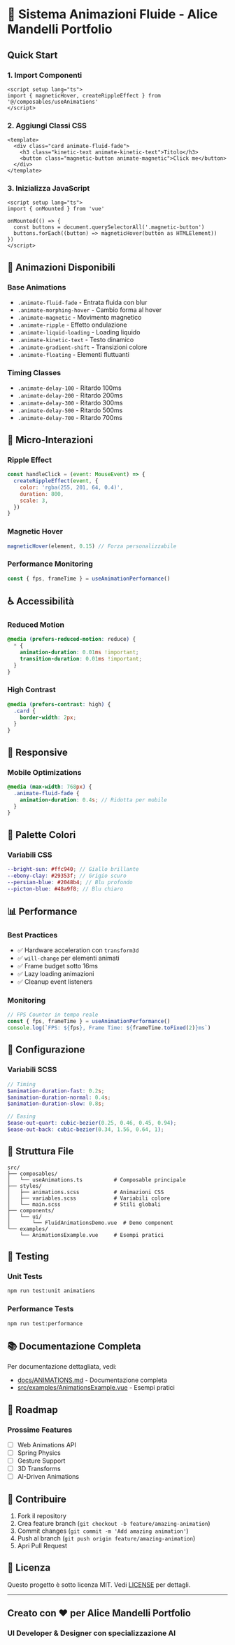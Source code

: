 # 🎨 Sistema Animazioni Fluide - Alice Mandelli Portfolio

## Quick Start

### 1. Import Componenti

```vue
<script setup lang="ts">
import { magneticHover, createRippleEffect } from '@/composables/useAnimations'
</script>
```

### 2. Aggiungi Classi CSS

```vue
<template>
  <div class="card animate-fluid-fade">
    <h3 class="kinetic-text animate-kinetic-text">Titolo</h3>
    <button class="magnetic-button animate-magnetic">Click me</button>
  </div>
</template>
```

### 3. Inizializza JavaScript

```vue
<script setup lang="ts">
import { onMounted } from 'vue'

onMounted(() => {
  const buttons = document.querySelectorAll('.magnetic-button')
  buttons.forEach((button) => magneticHover(button as HTMLElement))
})
</script>
```

## 🚀 Animazioni Disponibili

### Base Animations

- `.animate-fluid-fade` - Entrata fluida con blur
- `.animate-morphing-hover` - Cambio forma al hover
- `.animate-magnetic` - Movimento magnetico
- `.animate-ripple` - Effetto ondulazione
- `.animate-liquid-loading` - Loading liquido
- `.animate-kinetic-text` - Testo dinamico
- `.animate-gradient-shift` - Transizioni colore
- `.animate-floating` - Elementi fluttuanti

### Timing Classes

- `.animate-delay-100` - Ritardo 100ms
- `.animate-delay-200` - Ritardo 200ms
- `.animate-delay-300` - Ritardo 300ms
- `.animate-delay-500` - Ritardo 500ms
- `.animate-delay-700` - Ritardo 700ms

## 🎯 Micro-Interazioni

### Ripple Effect

```javascript
const handleClick = (event: MouseEvent) => {
  createRippleEffect(event, {
    color: 'rgba(255, 201, 64, 0.4)',
    duration: 800,
    scale: 3,
  })
}
```

### Magnetic Hover

```javascript
magneticHover(element, 0.15) // Forza personalizzabile
```

### Performance Monitoring

```javascript
const { fps, frameTime } = useAnimationPerformance()
```

## ♿ Accessibilità

### Reduced Motion

```scss
@media (prefers-reduced-motion: reduce) {
  * {
    animation-duration: 0.01ms !important;
    transition-duration: 0.01ms !important;
  }
}
```

### High Contrast

```scss
@media (prefers-contrast: high) {
  .card {
    border-width: 2px;
  }
}
```

## 📱 Responsive

### Mobile Optimizations

```scss
@media (max-width: 768px) {
  .animate-fluid-fade {
    animation-duration: 0.4s; // Ridotta per mobile
  }
}
```

## 🎨 Palette Colori

### Variabili CSS

```scss
--bright-sun: #ffc940; // Giallo brillante
--ebony-clay: #29353f; // Grigio scuro
--persian-blue: #2048b4; // Blu profondo
--picton-blue: #48a9f8; // Blu chiaro
```

## 📊 Performance

### Best Practices

- ✅ Hardware acceleration con `transform3d`
- ✅ `will-change` per elementi animati
- ✅ Frame budget sotto 16ms
- ✅ Lazy loading animazioni
- ✅ Cleanup event listeners

### Monitoring

```javascript
// FPS Counter in tempo reale
const { fps, frameTime } = useAnimationPerformance()
console.log(`FPS: ${fps}, Frame Time: ${frameTime.toFixed(2)}ms`)
```

## 🔧 Configurazione

### Variabili SCSS

```scss
// Timing
$animation-duration-fast: 0.2s;
$animation-duration-normal: 0.4s;
$animation-duration-slow: 0.8s;

// Easing
$ease-out-quart: cubic-bezier(0.25, 0.46, 0.45, 0.94);
$ease-out-back: cubic-bezier(0.34, 1.56, 0.64, 1);
```

## 📁 Struttura File

```text
src/
├── composables/
│   └── useAnimations.ts          # Composable principale
├── styles/
│   ├── animations.scss           # Animazioni CSS
│   ├── variables.scss            # Variabili colore
│   └── main.scss                 # Stili globali
├── components/
│   └── ui/
│       └── FluidAnimationsDemo.vue  # Demo component
└── examples/
    └── AnimationsExample.vue     # Esempi pratici
```

## 🧪 Testing

### Unit Tests

```bash
npm run test:unit animations
```

### Performance Tests

```bash
npm run test:performance
```

## 📚 Documentazione Completa

Per documentazione dettagliata, vedi:

- [docs/ANIMATIONS.md](docs/ANIMATIONS.md) - Documentazione completa
- [src/examples/AnimationsExample.vue](src/examples/AnimationsExample.vue) - Esempi pratici

## 🚀 Roadmap

### Prossime Features

- [ ] Web Animations API
- [ ] Spring Physics
- [ ] Gesture Support
- [ ] 3D Transforms
- [ ] AI-Driven Animations

## 🤝 Contribuire

1. Fork il repository
2. Crea feature branch (`git checkout -b feature/amazing-animation`)
3. Commit changes (`git commit -m 'Add amazing animation'`)
4. Push al branch (`git push origin feature/amazing-animation`)
5. Apri Pull Request

## 📄 Licenza

Questo progetto è sotto licenza MIT. Vedi [LICENSE](LICENSE) per dettagli.

---

## Creato con ❤️ per Alice Mandelli Portfolio

### UI Developer & Designer con specializzazione AI
